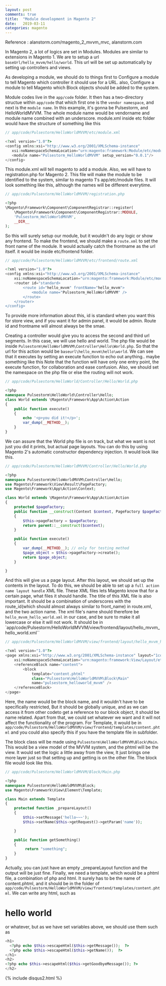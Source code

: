 ```yaml
---
layout: post
comments: true
title:  "Module development in Magento 2"
date:   2019-03-11
categories: magento
---
```


Reference : alanstorm.com/magento_2_mvvm_mvc, alanstorm.com

In Magento 2, a lot of logics are set in Modules.
Modules are similar to extensions in Magento 1.
We are to setup a url `baseUrl/hello_mvvm/hello/world`.
This url will be set up automatically by setting up controllers and views.

As developing a module, we should do to things first to
Configure a module to tell Magento which controller it should use for a URL. also,
Configure a module to tell Magento which Block objects should be added to the system.

Module codes live in the `app/code` folder.
It then has a two-directory structue within `app/code` that
which first one is the `vendor namespace`, and next is the `module name`.
In this example, it's gonna be Pulsestorm, and HelloWorldMVVM. 
The whole module name would be vendorname and module name combined with an underscore. 
module.xml inside etc folder would have the structure of something like this


```php
// app/code/Pulsestorm/HelloWorldMVVM/etc/module.xml

<?xml version="1.0"?>
<config xmlns:xsi="http://www.w3.org/2001/XMLSchema-instance" 
   xsi:noNamespaceSchemaLocation="urn:magento:framework:Module/etc/module.xsd">
   <module name="Pulsestorm_HelloWorldMVVM" setup_version="0.0.1"/>
</config>
```

This module.xml will tell magento to add a module.
Also, we will have to registration.php for Magento 2.
This file will make the module to be identified to the system,
similar to magento 1's app/etc/module files.
It will look something like this, although the names will be different everytime.

```php
// app/code/Pulsestorm/HelloWorldMVVM/registration.php

<?php
\Magento\Framework\Component\ComponentRegistrar::register(
    \Magento\Framework\Component\ComponentRegistrar::MODULE,
    'Pulsestorm_HelloWorldMVVM',
    __DIR__
);
```

So this will surely setup our module, but it wouldn't do any logic or show any frontend.
To make the frontend, we should make a `route.xml` to set the front name of the module.
It would actually catch the frontname as the url itself.
it would be inside etc/frontend folder.

```php
// app/code/Pulsestorm/HelloWorldMVVM/etc/frontend/route.xml

<?xml version="1.0"?>
<config xmlns:xsi="http://www.w3.org/2001/XMLSchema-instance"
    xsi:noNamespaceSchemaLocation="urn:magento:framework:Module/etc/module.xsd">
    <router id="standard>
        <route id="hello_mvvm" frontName="hello_mvvm">
            <module name="Pulsestorm_HelloWorldMVVM" />
        </route>
    </router>
</config>
```

To provide more information about this, id is standard when you want this for store view,
and if you want it for admin panel, it would be admin. Route id and frontname will almost always be the smae.

Creating a controller would give you to access the second and third url segments.
In this case, we will use hello and world. 
The php file would be inside `Pulsestorm\HelloWorldMVVM\Controller\Hello\World.php`.
So that the url for this action would be `baseurl\hello_mvvm\hello\world`.
We can see that it executes by setting an execute function to echo out anything.. maybe something like this
Note that the function will have only one entry point, the execute function, for collaboration and ease confusion.
Also, we should set the namespace on the php file or else the routing will not work.

```php
// app/code/Pulsestorm/HelloWorld/Controller/Hello/World.php

<?php
namespace Pulsestorm\HelloWorld\Controller\Hello;
class World extends \Magento\Framework\App\Action\Action
{
    public function execute()
    {
        echo '<p>you did it!</p>';
        var_dump(__METHOD__);
    }
}

```

We can assure that the World php file is on track, but what we want is not just you did it prints,
but actual page layouts. You can do this by using Magento 2's automatic constructor dependency injection.
It would look like this.

```php
// app/code/Pulsestorm/HelloWorldMVVM/Controller/Hello/World.php

<?php
namespace Pulsestorm\HelloWorldMVVM\Controller\Hello;
use Magento\Framework\View\Result\PageFactory;
use Magento\Framework\App\Action\Context;

class World extends \Magento\Framework\App\Action\Action
{
    protected $pageFactory;
    public function __construct(Context $context, PageFactory $pageFactory)
    {
        $this->pageFactory = $pageFactory;
        return parent::__construct($context); 
    }

    public function execute()
    {
        var_dump(__METHOD__); // only for testing method
        $page_object = $this->pageFactory->create();
        return $page_object;
    }

}
```

And this will give us a page layout.
After this layout, we should set up the contents in the layout.
To do this, we should be able to set up a `full action name layout handle` XML file.
These XML files lets Magento know that for a certain page, what files it should handle.
The title of this XML file is also important. 
It should be a combination of underscores with the route_id(which should almost always similar to front_name) in route.xml,
and the two action name. 
The xml file's name should therefore be `hello_mvvm_hello_world.xml` in our case, and be sure to make it all lowercase 
or else it will not work. It should be in `app/code/Pulsestorm/HelloWorldMVVM/view/frontend/layout/hello_mvvm_hello_world.xml``

```php
// app/code/Pulsestorm/HelloWorldMVVM/view/frontend/layout/hello_mvvm_hello_world.xml 

<?xml version="1.0"?>
<page xmlns:xsi="http://www.w3.org/2001/XMLSchema-instance" layout="1column" 
    xsi:noNamespaceSchemaLocation="urn:magento:framework:View/Layout/etc/page_configuration.xsd">
    <referenceBlock name="content">
        <block
            template="content.phtml"
            class="Pulsestorm\HelloWorldMVVM\Block\Main"
            name="pulsestorm_helloworld_mvvm" />
    </referenceBlock>
</page>
```
Here, the name would be the block name,
and it wouldn't have to be specifically restricted, 
But it should be globally unique, and as we can access it from 
other codeto get a reference to our block object, it should be name related.
Apart from that, we could set whatever we want and it will not affect the functionality of the program.
For Template, it would be in `app/code/Pulsestorm/HelloWorldMVVM/view/frontend/templates/content.phtml`
and you could also specify this if you have the template file in subfolder.

The block class will be made using `Pulsestorm\HelloWorldMVVM\Block\Main`.
This would be a view model of the MVVM system, and the phtml will be the view.
It would set the logic a little away from the view, 
It just brings one more layer just so that setting up and getting is on the other file.
The block file would look like this.

```php
// app/code/Pulsestorm/HelloWorldMVVM/Block/Main.php

<?php
namespace Pulsestorm\HelloWoldMVVM\Block;
use Magento\Framework\View\Element\Template;

class Main extends Template
{
    protected function _prepareLayout()
    {
        $this->setMessage('hello~~~');
        $this->setName($this->getRequest()->getParam('name'));

    }

    public function getSomething()
    {
         return "something";
    }
}
``` 

Actually, you can just have an empty _prepareLayout function and 
the output will be just fine.
Finally, we need a template, which would be a phtml file, 
a combination of php and html.
It surely has to be the name of content.phtml, and it should be in the folder of
`app/code/Pulsestorm/HelloWorldMVVM/view/frontend/templates/content.phtml`.
We can write any html, such as <h1>hello world</h1> or whatever, but as we have 
set variables above, we should use them such as

```php
<h1>
  <?php echo $this->escapeHtml($this->getMessage());  ?>
  <?php echo $this->escapeHtml($this->getName());  ?>
</h1>
<h2>
<?php echo $this->escapeHtml($this->getGoodbyeMessage()); ?>
</h2>

```

{% include disqus2.html %}
